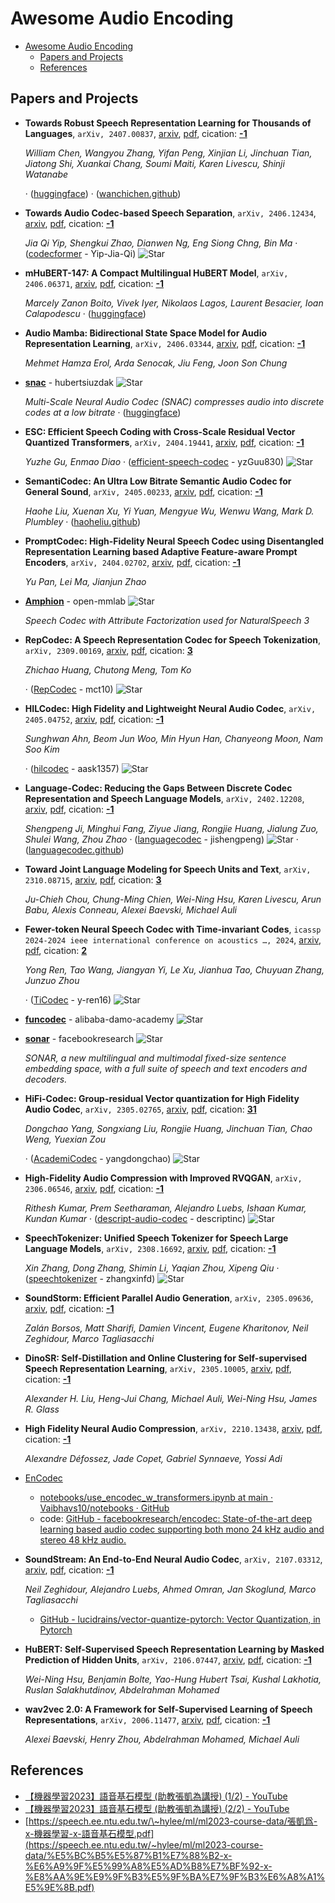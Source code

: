 # Awesome Audio Encoding

- [Awesome Audio Encoding](#awesome-audio-encoding)
  - [Papers and Projects](#papers-and-projects)
  - [References](#references)

## Papers and Projects
- **Towards Robust Speech Representation Learning for Thousands of Languages**, `arXiv, 2407.00837`, [arxiv](http://arxiv.org/abs/2407.00837v2), [pdf](http://arxiv.org/pdf/2407.00837v2.pdf), cication: [**-1**](None)

	 *William Chen, Wangyou Zhang, Yifan Peng, Xinjian Li, Jinchuan Tian, Jiatong Shi, Xuankai Chang, Soumi Maiti, Karen Livescu, Shinji Watanabe*

	 · ([huggingface](https://huggingface.co/espnet/xeus))
	 · ([wanchichen.github](https://wanchichen.github.io/pdf/xeus.pdf))
- **Towards Audio Codec-based Speech Separation**, `arXiv, 2406.12434`, [arxiv](http://arxiv.org/abs/2406.12434v1), [pdf](http://arxiv.org/pdf/2406.12434v1.pdf), cication: [**-1**](None)

	 *Jia Qi Yip, Shengkui Zhao, Dianwen Ng, Eng Siong Chng, Bin Ma* · ([codecformer](https://github.com/Yip-Jia-Qi/codecformer) - Yip-Jia-Qi) ![Star](https://img.shields.io/github/stars/Yip-Jia-Qi/codecformer.svg?style=social&label=Star)
- **mHuBERT-147: A Compact Multilingual HuBERT Model**, `arXiv, 2406.06371`, [arxiv](http://arxiv.org/abs/2406.06371v2), [pdf](http://arxiv.org/pdf/2406.06371v2.pdf), cication: [**-1**](None)

	 *Marcely Zanon Boito, Vivek Iyer, Nikolaos Lagos, Laurent Besacier, Ioan Calapodescu* · ([huggingface](https://huggingface.co/utter-project/mHuBERT-147))
- **Audio Mamba: Bidirectional State Space Model for Audio Representation
  Learning**, `arXiv, 2406.03344`, [arxiv](http://arxiv.org/abs/2406.03344v1), [pdf](http://arxiv.org/pdf/2406.03344v1.pdf), cication: [**-1**](None)

	 *Mehmet Hamza Erol, Arda Senocak, Jiu Feng, Joon Son Chung*
- [**snac**](https://github.com/hubertsiuzdak/snac/) - hubertsiuzdak ![Star](https://img.shields.io/github/stars/hubertsiuzdak/snac.svg?style=social&label=Star)

	 *Multi-Scale Neural Audio Codec (SNAC) compresses audio into discrete codes at a low bitrate* · ([huggingface](https://huggingface.co/datasets/blanchon/snac_llm_parler_tts))
- **ESC: Efficient Speech Coding with Cross-Scale Residual Vector Quantized
  Transformers**, `arXiv, 2404.19441`, [arxiv](http://arxiv.org/abs/2404.19441v1), [pdf](http://arxiv.org/pdf/2404.19441v1.pdf), cication: [**-1**](None)

	 *Yuzhe Gu, Enmao Diao* · ([efficient-speech-codec](https://github.com/yzGuu830/efficient-speech-codec) - yzGuu830) ![Star](https://img.shields.io/github/stars/yzGuu830/efficient-speech-codec.svg?style=social&label=Star)
- **SemantiCodec: An Ultra Low Bitrate Semantic Audio Codec for General
  Sound**, `arXiv, 2405.00233`, [arxiv](http://arxiv.org/abs/2405.00233v1), [pdf](http://arxiv.org/pdf/2405.00233v1.pdf), cication: [**-1**](None)

	 *Haohe Liu, Xuenan Xu, Yi Yuan, Mengyue Wu, Wenwu Wang, Mark D. Plumbley* · ([haoheliu.github](https://haoheliu.github.io/SemantiCodec/))
- **PromptCodec: High-Fidelity Neural Speech Codec using Disentangled
  Representation Learning based Adaptive Feature-aware Prompt Encoders**, `arXiv, 2404.02702`, [arxiv](http://arxiv.org/abs/2404.02702v1), [pdf](http://arxiv.org/pdf/2404.02702v1.pdf), cication: [**-1**](None)

	 *Yu Pan, Lei Ma, Jianjun Zhao*
- [**Amphion**](https://github.com/open-mmlab/Amphion/blob/main/models/codec/ns3_codec/README.md) - open-mmlab ![Star](https://img.shields.io/github/stars/open-mmlab/Amphion.svg?style=social&label=Star)

	 *Speech Codec with Attribute Factorization used for NaturalSpeech 3*
- **RepCodec: A Speech Representation Codec for Speech Tokenization**, `arXiv, 2309.00169`, [arxiv](http://arxiv.org/abs/2309.00169v2), [pdf](http://arxiv.org/pdf/2309.00169v2.pdf), cication: [**3**](https://scholar.google.com/scholar?cites=6060346483384682669&as_sdt=2005&sciodt=0,5&hl=en&oe=ASCII)

	 *Zhichao Huang, Chutong Meng, Tom Ko*

	 · ([RepCodec](https://github.com/mct10/RepCodec) - mct10) ![Star](https://img.shields.io/github/stars/mct10/RepCodec.svg?style=social&label=Star)
- **HILCodec: High Fidelity and Lightweight Neural Audio Codec**, `arXiv, 2405.04752`, [arxiv](http://arxiv.org/abs/2405.04752v1), [pdf](http://arxiv.org/pdf/2405.04752v1.pdf), cication: [**-1**](None)

	 *Sunghwan Ahn, Beom Jun Woo, Min Hyun Han, Chanyeong Moon, Nam Soo Kim*

	 · ([hilcodec](https://github.com/aask1357/hilcodec) - aask1357) ![Star](https://img.shields.io/github/stars/aask1357/hilcodec.svg?style=social&label=Star)
- **Language-Codec: Reducing the Gaps Between Discrete Codec Representation
  and Speech Language Models**, `arXiv, 2402.12208`, [arxiv](http://arxiv.org/abs/2402.12208v2), [pdf](http://arxiv.org/pdf/2402.12208v2.pdf), cication: [**-1**](None)

	 *Shengpeng Ji, Minghui Fang, Ziyue Jiang, Rongjie Huang, Jialung Zuo, Shulei Wang, Zhou Zhao* · ([languagecodec](https://github.com/jishengpeng/languagecodec?tab=readme-ov-file) - jishengpeng) ![Star](https://img.shields.io/github/stars/jishengpeng/languagecodec.svg?style=social&label=Star) · ([languagecodec.github](https://languagecodec.github.io/))
- **Toward Joint Language Modeling for Speech Units and Text**, `arXiv, 2310.08715`, [arxiv](http://arxiv.org/abs/2310.08715v1), [pdf](http://arxiv.org/pdf/2310.08715v1.pdf), cication: [**3**](https://scholar.google.com/scholar?cites=13061955866764932417&as_sdt=2005&sciodt=0,5&hl=en&oe=ASCII)

	 *Ju-Chieh Chou, Chung-Ming Chien, Wei-Ning Hsu, Karen Livescu, Arun Babu, Alexis Conneau, Alexei Baevski, Michael Auli*
- **Fewer-token Neural Speech Codec with Time-invariant Codes**, `icassp 2024-2024 ieee international conference on acoustics …, 2024`, [arxiv](http://arxiv.org/abs/2310.00014v2), [pdf](http://arxiv.org/pdf/2310.00014v2.pdf), cication: [**2**](https://scholar.google.com/scholar?cites=14670162790270437734&as_sdt=2005&sciodt=0,5&hl=en&oe=ASCII)

	 *Yong Ren, Tao Wang, Jiangyan Yi, Le Xu, Jianhua Tao, Chuyuan Zhang, Junzuo Zhou*

	 · ([TiCodec](https://github.com/y-ren16/TiCodec) - y-ren16) ![Star](https://img.shields.io/github/stars/y-ren16/TiCodec.svg?style=social&label=Star)
- [**funcodec**](https://github.com/alibaba-damo-academy/funcodec) - alibaba-damo-academy ![Star](https://img.shields.io/github/stars/alibaba-damo-academy/funcodec.svg?style=social&label=Star)
- [**sonar**](https://github.com/facebookresearch/sonar) - facebookresearch ![Star](https://img.shields.io/github/stars/facebookresearch/sonar.svg?style=social&label=Star)

	 *SONAR, a new multilingual and multimodal fixed-size sentence embedding space, with a full suite of speech and text encoders and decoders.*
- **HiFi-Codec: Group-residual Vector quantization for High Fidelity Audio
  Codec**, `arXiv, 2305.02765`, [arxiv](http://arxiv.org/abs/2305.02765v2), [pdf](http://arxiv.org/pdf/2305.02765v2.pdf), cication: [**31**](https://scholar.google.com/scholar?cites=16848014406171770614&as_sdt=2005&sciodt=0,5&hl=en&oe=ASCII)

	 *Dongchao Yang, Songxiang Liu, Rongjie Huang, Jinchuan Tian, Chao Weng, Yuexian Zou*

	 · ([AcademiCodec](https://github.com/yangdongchao/AcademiCodec) - yangdongchao) ![Star](https://img.shields.io/github/stars/yangdongchao/AcademiCodec.svg?style=social&label=Star)
- **High-Fidelity Audio Compression with Improved RVQGAN**, `arXiv, 2306.06546`, [arxiv](http://arxiv.org/abs/2306.06546v2), [pdf](http://arxiv.org/pdf/2306.06546v2.pdf), cication: [**-1**](None)

	 *Rithesh Kumar, Prem Seetharaman, Alejandro Luebs, Ishaan Kumar, Kundan Kumar* · ([descript-audio-codec](https://github.com/descriptinc/descript-audio-codec) - descriptinc) ![Star](https://img.shields.io/github/stars/descriptinc/descript-audio-codec.svg?style=social&label=Star)
- **SpeechTokenizer: Unified Speech Tokenizer for Speech Large Language
  Models**, `arXiv, 2308.16692`, [arxiv](http://arxiv.org/abs/2308.16692v2), [pdf](http://arxiv.org/pdf/2308.16692v2.pdf), cication: [**-1**](None)

	 *Xin Zhang, Dong Zhang, Shimin Li, Yaqian Zhou, Xipeng Qiu* · ([speechtokenizer](https://github.com/zhangxinfd/speechtokenizer) - zhangxinfd) ![Star](https://img.shields.io/github/stars/zhangxinfd/speechtokenizer.svg?style=social&label=Star)
- **SoundStorm: Efficient Parallel Audio Generation**, `arXiv, 2305.09636`, [arxiv](http://arxiv.org/abs/2305.09636v1), [pdf](http://arxiv.org/pdf/2305.09636v1.pdf), cication: [**-1**](None)

	 *Zalán Borsos, Matt Sharifi, Damien Vincent, Eugene Kharitonov, Neil Zeghidour, Marco Tagliasacchi*
- **DinoSR: Self-Distillation and Online Clustering for Self-supervised
  Speech Representation Learning**, `arXiv, 2305.10005`, [arxiv](http://arxiv.org/abs/2305.10005v2), [pdf](http://arxiv.org/pdf/2305.10005v2.pdf), cication: [**-1**](None)

	 *Alexander H. Liu, Heng-Jui Chang, Michael Auli, Wei-Ning Hsu, James R. Glass*
- **High Fidelity Neural Audio Compression**, `arXiv, 2210.13438`, [arxiv](http://arxiv.org/abs/2210.13438v1), [pdf](http://arxiv.org/pdf/2210.13438v1.pdf), cication: [**-1**](None)

	 *Alexandre Défossez, Jade Copet, Gabriel Synnaeve, Yossi Adi*
- [EnCodec](https://huggingface.co/docs/transformers/main/en/model_doc/encodec#overview)
    - [notebooks/use\_encodec\_w\_transformers.ipynb at main · Vaibhavs10/notebooks · GitHub](https://github.com/Vaibhavs10/notebooks/blob/main/use_encodec_w_transformers.ipynb)
    - code: [GitHub - facebookresearch/encodec: State-of-the-art deep learning based audio codec supporting both mono 24 kHz audio and stereo 48 kHz audio.](http://github.com/facebookresearch/encodec)

- **SoundStream: An End-to-End Neural Audio Codec**, `arXiv, 2107.03312`, [arxiv](http://arxiv.org/abs/2107.03312v1), [pdf](http://arxiv.org/pdf/2107.03312v1.pdf), cication: [**-1**](None)

	 *Neil Zeghidour, Alejandro Luebs, Ahmed Omran, Jan Skoglund, Marco Tagliasacchi*

    - [GitHub - lucidrains/vector-quantize-pytorch: Vector Quantization, in Pytorch](https://github.com/lucidrains/vector-quantize-pytorch)

- **HuBERT: Self-Supervised Speech Representation Learning by Masked
  Prediction of Hidden Units**, `arXiv, 2106.07447`, [arxiv](http://arxiv.org/abs/2106.07447v1), [pdf](http://arxiv.org/pdf/2106.07447v1.pdf), cication: [**-1**](None)

	 *Wei-Ning Hsu, Benjamin Bolte, Yao-Hung Hubert Tsai, Kushal Lakhotia, Ruslan Salakhutdinov, Abdelrahman Mohamed*

- **wav2vec 2.0: A Framework for Self-Supervised Learning of Speech
  Representations**, `arXiv, 2006.11477`, [arxiv](http://arxiv.org/abs/2006.11477v3), [pdf](http://arxiv.org/pdf/2006.11477v3.pdf), cication: [**-1**](None)

	 *Alexei Baevski, Henry Zhou, Abdelrahman Mohamed, Michael Auli*


## References
- [【機器學習2023】語音基石模型 (助教張凱為講授) (1/2) - YouTube](https://www.youtube.com/watch?v=m7Be7ppR6q0&ab_channel=Hung-yiLee)
- [【機器學習2023】語音基石模型 (助教張凱為講授) (2/2) - YouTube](https://www.youtube.com/watch?v=HTAq-CPrU5s&ab_channel=Hung-yiLee)
- [https://speech.ee.ntu.edu.tw/\~hylee/ml/ml2023-course-data/張凱爲-x-機器學習-x-語音基石模型.pdf](https://speech.ee.ntu.edu.tw/~hylee/ml/ml2023-course-data/%E5%BC%B5%E5%87%B1%E7%88%B2-x-%E6%A9%9F%E5%99%A8%E5%AD%B8%E7%BF%92-x-%E8%AA%9E%E9%9F%B3%E5%9F%BA%E7%9F%B3%E6%A8%A1%E5%9E%8B.pdf)